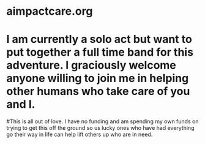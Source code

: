 # aimpactcare.org
# I am currently a solo act but want to put together a full time band for this adventure. I graciously welcome anyone willing to join me in helping other humans who take care of you and I.
#This is all out of love. I have no funding and am spending my own funds on trying to get this off the ground so us lucky ones who have had everything go their way in life can help lift others up who are in need.
